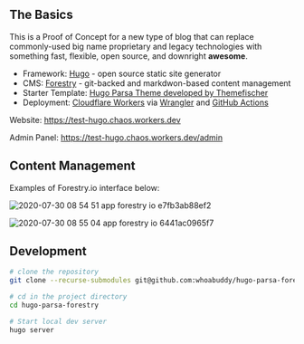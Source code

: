 ## The Basics

This is a Proof of Concept for a new type of blog that can replace commonly-used big name proprietary and legacy technologies with something fast, flexible, open source, and downright **awesome**.

- Framework: [Hugo](https://gohugo.io/) - open source static site generator
- CMS: [Forestry](https://forestry.io/) - git-backed and markdwon-based content management
- Starter Template: [Hugo Parsa Theme developed by Themefischer](https://github.com/themefisher/parsa-hugo)
- Deployment: [Cloudflare Workers](https://workers.cloudflare.com) via [Wrangler](https://github.com/cloudflare/wrangler) and [GitHub Actions](https://github.com/features/actions)

Website: https://test-hugo.chaos.workers.dev

Admin Panel: https://test-hugo.chaos.workers.dev/admin

## Content Management

Examples of Forestry.io interface below:

![2020-07-30 08 54 51 app forestry io e7fb3ab88ef2](https://user-images.githubusercontent.com/9038904/88945565-fea32280-d242-11ea-9dcf-d43002a0d65b.png)

![2020-07-30 08 55 04 app forestry io 6441ac0965f7](https://user-images.githubusercontent.com/9038904/88945570-01057c80-d243-11ea-8b5c-b21050040d2a.png)

## Development

```bash
# clone the repository
git clone --recurse-submodules git@github.com:whoabuddy/hugo-parsa-forestry.git

# cd in the project directory
cd hugo-parsa-forestry

# Start local dev server
hugo server
```
